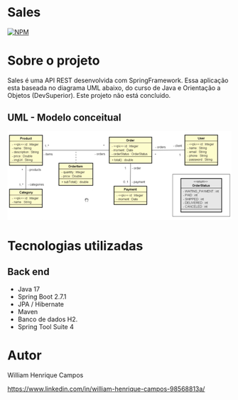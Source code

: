 # Sales
[![NPM](https://img.shields.io/npm/l/react)](https://github.com/devsuperior/sds1-wmazoni/blob/master/LICENSE) 

# Sobre o projeto

Sales é uma API REST desenvolvida com SpringFramework. Essa aplicação esta baseada no diagrama UML abaixo, do curso de Java e Orientação a Objetos (DevSuperior).
Este projeto não está concluido.

## UML - Modelo conceitual
![Mobile 1](crud_rest_sales.png)

# Tecnologias utilizadas
## Back end
- Java 17
- Spring Boot 2.7.1
- JPA / Hibernate
- Maven
- Banco de dados H2.
- Spring Tool Suite 4

# Autor

William Henrique Campos

https://www.linkedin.com/in/william-henrique-campos-98568813a/
